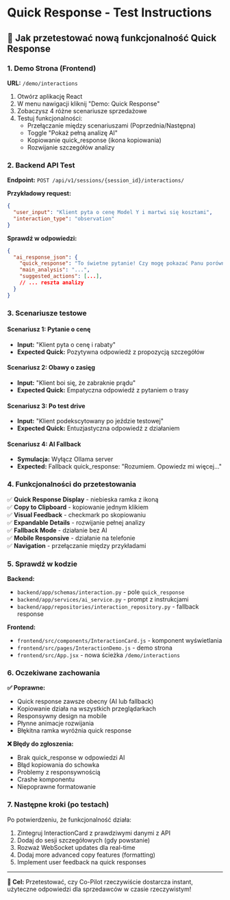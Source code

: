 # Quick Response - Test Instructions

## 🎯 Jak przetestować nową funkcjonalność Quick Response

### 1. Demo Strona (Frontend)

**URL:** `/demo/interactions`

1. Otwórz aplikację React
2. W menu nawigacji kliknij "Demo: Quick Response" 
3. Zobaczysz 4 różne scenariusze sprzedażowe
4. Testuj funkcjonalności:
   - Przełączanie między scenariuszami (Poprzednia/Następna)
   - Toggle "Pokaż pełną analizę AI"
   - Kopiowanie quick_response (ikona kopiowania)
   - Rozwijanie szczegółów analizy

### 2. Backend API Test

**Endpoint:** `POST /api/v1/sessions/{session_id}/interactions/`

**Przykładowy request:**
```json
{
  "user_input": "Klient pyta o cenę Model Y i martwi się kosztami",
  "interaction_type": "observation"
}
```

**Sprawdź w odpowiedzi:**
```json
{
  "ai_response_json": {
    "quick_response": "To świetne pytanie! Czy mogę pokazać Panu porównanie kosztów?",
    "main_analysis": "...",
    "suggested_actions": [...],
    // ... reszta analizy
  }
}
```

### 3. Scenariusze testowe

#### Scenariusz 1: Pytanie o cenę
- **Input:** "Klient pyta o cenę i rabaty"
- **Expected Quick:** Pozytywna odpowiedź z propozycją szczegółów

#### Scenariusz 2: Obawy o zasięg  
- **Input:** "Klient boi się, że zabraknie prądu"
- **Expected Quick:** Empatyczna odpowiedź z pytaniem o trasy

#### Scenariusz 3: Po test drive
- **Input:** "Klient podekscytowany po jeździe testowej"  
- **Expected Quick:** Entuzjastyczna odpowiedź z działaniem

#### Scenariusz 4: AI Fallback
- **Symulacja:** Wyłącz Ollama server
- **Expected:** Fallback quick_response: "Rozumiem. Opowiedz mi więcej..."

### 4. Funkcjonalności do przetestowania

✅ **Quick Response Display** - niebieska ramka z ikoną  
✅ **Copy to Clipboard** - kopiowanie jednym klikiem  
✅ **Visual Feedback** - checkmark po skopiowaniu  
✅ **Expandable Details** - rozwijanie pełnej analizy  
✅ **Fallback Mode** - działanie bez AI  
✅ **Mobile Responsive** - działanie na telefonie  
✅ **Navigation** - przełączanie między przykładami  

### 5. Sprawdź w kodzie

**Backend:**
- `backend/app/schemas/interaction.py` - pole `quick_response`
- `backend/app/services/ai_service.py` - prompt z instrukcjami
- `backend/app/repositories/interaction_repository.py` - fallback response

**Frontend:**
- `frontend/src/components/InteractionCard.js` - komponent wyświetlania
- `frontend/src/pages/InteractionDemo.js` - demo strona
- `frontend/src/App.jsx` - nowa ścieżka `/demo/interactions`

### 6. Oczekiwane zachowania

**✅ Poprawne:**
- Quick response zawsze obecny (AI lub fallback)
- Kopiowanie działa na wszystkich przeglądarkach  
- Responsywny design na mobile
- Płynne animacje rozwijania
- Błękitna ramka wyróżnia quick response

**❌ Błędy do zgłoszenia:**
- Brak quick_response w odpowiedzi AI
- Błąd kopiowania do schowka
- Problemy z responsywnością  
- Crashe komponentu
- Niepoprawne formatowanie

### 7. Następne kroki (po testach)

Po potwierdzeniu, że funkcjonalność działa:
1. Zintegruj InteractionCard z prawdziwymi danymi z API
2. Dodaj do sesji szczegółowych (gdy powstanie)
3. Rozważ WebSocket updates dla real-time
4. Dodaj more advanced copy features (formatting)
5. Implement user feedback na quick responses

---

**🎯 Cel:** Przetestować, czy Co-Pilot rzeczywiście dostarcza instant, użyteczne odpowiedzi dla sprzedawców w czasie rzeczywistym!
